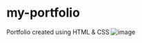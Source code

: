 # my-portfolio
Portfolio created using HTML &amp; CSS
![image](https://github.com/user-attachments/assets/0169aa22-d1ac-43fc-8540-fadc3d645a9e)
